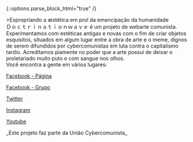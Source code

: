{::options parse_block_html="true" /}
<div class="tile is-ancestor home-tiles">
<div class="tile is-vertical is-8">
<div class="tile is-vertical home-quote">>Expropriando a æstética em prol da emancipação da humanidade
</div>
<div class="tile">
<div class="tile is-vertical">
Ｄｏｃｔｒｉｎａｔｉｏｎｗａｖｅ é um projeto de webarte comunista. Experimentamos com estéticas antigas e novas com o fim de criar objetos esquisitos, situados em algum lugar entre a obra de arte e o meme, dignos de serem difundidos por cybercomunistas em luta contra o capitalismo tardio. Acreditamos piamente no poder que a arte possui de deixar o proletariado muito puto e com sangue nos olhos.

</div>
<div class="tile is-vertical">  
Você encontra a gente em vários lugares:
  
[Facebook - Página](https://facebook.com/DOCTRINATIONWAVE)

[Facebook - Grupo](https://www.facebook.com/groups/aestheticacomunistabrasileira/)

[Twitter](https://twitter.com/Doutrinarwave)

[Instagram](https://www.instagram.com/doctrinationwave/)

[Youtube](https://www.youtube.com/channel/UC33pBdx3FX7dbQG-enftSqQ)

</div>
</div>
</div>
<div class="tile is-4 is-vertical">
_Este projeto faz parte da União Cybercomunista_
</div>
</div>
